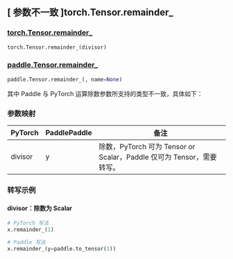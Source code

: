 ## [ 参数不一致 ]torch.Tensor.remainder_
### [torch.Tensor.remainder_](https://pytorch.org/docs/stable/generated/torch.Tensor.remainder_.html?highlight=torch+tensor+remainder_#torch.Tensor.remainder_)

```python
torch.Tensor.remainder_(divisor)
```

### [paddle.Tensor.remainder_](https://www.paddlepaddle.org.cn/documentation/docs/zh/develop/api/paddle/Tensor_cn.html#id15)

```python
paddle.Tensor.remainder_(, name=None)
```

其中 Paddle 与 PyTorch 运算除数参数所支持的类型不一致，具体如下：

### 参数映射

| PyTorch       | PaddlePaddle | 备注                                                   |
| ------------- | ------------ | ------------------------------------------------------ |
| divisor         | y            | 除数，PyTorch 可为 Tensor or Scalar，Paddle 仅可为 Tensor，需要转写。   |

### 转写示例
#### divisor：除数为 Scalar
```python
# PyTorch 写法
x.remainder_(1)

# Paddle 写法
x.remainder_(y=paddle.to_tensor(1))
```
